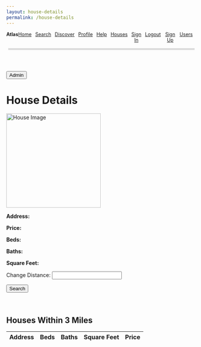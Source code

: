 ```yaml
---
layout: house-details
permalink: /house-details
---
```


<html>

<head>
    <link rel="stylesheet" type="text/css" href="assets/css/style.css">
    <style>
      .site-header ul {
          list-style: none;
          padding: 0;
          display: flex;
          justify-content: left;
      }
      .site-header ul li {
        margin-right: 10px;
        font-size: 90%;
      }
      .site-header ul li:first-child {
          margin-right: auto;
      }
      .nart-movies {
          font-weight: bold; /* Optionally, make the text bold */
      }
      .navbarclass {
        max-width: 100%;
      }
      .square {
        height: 5px;
        width: 98%;
        margin: auto;
        background-color: #dcdcdc;
      }
  </style>
</head>
<body>
    <header class="site-header">
      <div id="header">
        <nav class="navbarclass">
          <ul>
            <li class="nart-movies">Atlas</li>
            <li class="fork"><a href="{{site.baseurl}}/">Home</a></li>
            <li class="fork"><a href="{{site.baseurl}}/search"> Search</a></li>
            <li class="title"><a href="{{site.baseurl}}/discover">Discover</a></li>
            <li class="title"><a href="{{site.baseurl}}/profile">Profile</a></li>
            <li class="title"><a href="{{site.baseurl}}/help">Help</a></li>
            <li class="title"><a href="{{site.baseurl}}/house">Houses</a></li>
            <li class="title"><a href="{{site.baseurl}}/signin">Sign In</a></li>
            <li class="title"><a href="{{site.baseurl}}/logout">Logout</a></li>
            <li class="title"><a href="{{site.baseurl}}/signup">Sign Up</a></li>
            <li class="title"><a href="{{site.baseurl}}/display">Users</a></li>
          </ul>
        </nav>
        <div class="square"></div>
      </div><!-- end header -->
    </header>
</body>
<!-- <p style="text-align:left; font-family: Arial">NART Movies</p> -->

<style>
        .darkmode {
            background: #252525;
            color: #ffffff;
        }
        .lightmode {
            background: #ffffff;
            color: #000000;
        }
</style>
<link id="theme-style" rel="stylesheet" type="text/css" href="assets/css/style.css">

<body>
    <body>
    <button id="editHouseButton">Admin</button>
        <h1>House Details</h1>
        <img id="houseImage" src="" alt="House Image" style="width: 250px; height: auto;"/>
        <p><strong>Address:</strong> <span id="address"></span></p>
        <p><strong>Price:</strong> <span id="price"></span></p>
        <p><strong>Beds:</strong> <span id="beds"></span></p>
        <p><strong>Baths:</strong> <span id="baths"></span></p>
        <p><strong>Square Feet:</strong> <span id="sqfeet"></span></p>
        <form action="javascript:search()">
            <p><label>
                Change Distance: 
                <input type="text" distance="distance" id="distance" required>
            </label></p>
            <p>
                <button>Search</button>
            </p>
        </form>
        <br>
        <h2 id = "houseHeader">Houses Within 3 Miles</h2>
        <table>
            <thead>
            <tr>
              <th>Address</th>
              <th>Beds</th>
              <th>Baths</th>
              <th>Square Feet</th>
              <th>Price</th>
            </tr>
            </thead>
            <tbody id="result">
            </tbody>
        </table>
    </body>
    <script>
        // import { uri, options } from '/static/js/api/config.js';
        window.search = function search(){
            const params = new URLSearchParams(window.location.search)
            const address = params.get('address');
            const resultContainer = document.getElementById("result");
            resultContainer.innerHTML = ""
        const distance = document.getElementById('distance').value;
        var title = 'Houses Within ' + distance + ' Miles';
        document.getElementById('houseHeader').textContent = title;
        const url = `http://localhost:8086/api/house/?address=${encodeURIComponent(address)}&distance=${encodeURIComponent(distance)}&type=${encodeURIComponent("1")}`;
      const requestOptions = {
          method: 'GET',
          credentials: 'include'}
            fetch(url, requestOptions)
              .then(response => response.json())
              .then(data => {
                console.log(data);
                data.forEach(user => {
                  const tr = document.createElement("tr");
                  const queryParams = new URLSearchParams({
                        address: user.address
                    }).toString();
                  tr.innerHTML = `
                  <td><a href="house-details?${queryParams}">${user.address}</a></td>
                    <td>${user.beds}</td>
                    <td>${user.baths}</td>
                    <td>${user.sqfeet}</td>
                    <td>${user.price}</td>                      `;
                  resultContainer.appendChild(tr);
                });
              })
        }
        window.clear = function clear(){
            document.getElementById('distance').value = ""
            document.getElementById('address').value = ""
            const resultContainer = document.getElementById("result");
            resultContainer.innerHTML = ""
        }
    </script>
    <script>
        function fetchHouseDetails() {
            const params = new URLSearchParams(window.location.search)
            // Replace with your API endpoint
            var url = `http://localhost:8086/api/house/?address=${encodeURIComponent(params.get('address'))}&type=${encodeURIComponent("2")}`
            const requestOptions = {
              method: 'GET',
              credentials: 'include'}
                fetch(url, requestOptions)
                  .then(response => response.json())
                  .then(data => {
                    console.log(data);
                    data.forEach(user => {
                    document.getElementById('houseImage').src = user.image;
                    document.getElementById('address').textContent = user.address;
                    document.getElementById('price').textContent = user.price;
                    document.getElementById('beds').textContent = user.beds;
                    document.getElementById('baths').textContent = user.baths;
                    document.getElementById('sqfeet').textContent = user.sqfeet;
                    });
                  })
                const address = document.getElementById('address').value;
                const resultContainer = document.getElementById("result");
                resultContainer.innerHTML = ""
            const distance = "3";
             url = `http://localhost:8086/api/house/?address=${encodeURIComponent(params.get('address'))}&distance=${encodeURIComponent(distance)}&type=${encodeURIComponent("1")}`;
                fetch(url, requestOptions)
                  .then(response => response.json())
                  .then(data => {
                    console.log(data);
                    data.forEach(user => {
                      const tr = document.createElement("tr");
                      const queryParams = new URLSearchParams({
                            address: user.address
                        }).toString();
                      tr.innerHTML = `
                      <td><a href="house-details?${queryParams}">${user.address}</a></td>
                        <td>${user.beds}</td>
                        <td>${user.baths}</td>
                        <td>${user.sqfeet}</td>
                        <td>${user.price}</td>                      `;
                      resultContainer.appendChild(tr);
                    });
                  })
            }
        var darkMode = false;
        window.onload = function() {
            var themeStyle = document.getElementById('theme-style');
            var body = document.body;
            var storedTheme = localStorage.getItem('theme');
            if (storedTheme === 'dark') {
                themeStyle.href = "assets/css/dark.css";
                body.classList.remove('lightmode');
                body.classList.add('darkmode');
            } else {
                themeStyle.href = "assets/css/style.css";
                body.classList.remove('darkmode');
                body.classList.add('lightmode');
            }
            fetchHouseDetails();
        }
        document.getElementById('editHouseButton').addEventListener('click', function() {
        const params = new URLSearchParams(window.location.search)
        window.location.href = `edit-house?address=${encodeURIComponent(params.get('address'))}`;
    });
    </script>
</body>
</html>